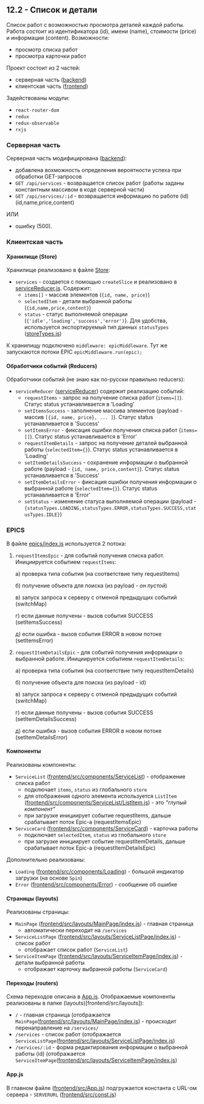 ## 12.2 - Список и детали

Список работ с возможностью просмотра деталей каждой работы.
Работа состоит из идентификатора (id), имени (name), стоимости (price) и информации (content).
Возможности:
* просмотр списка работ
* просмотра карточки работ

Проект состоит из 2 частей:
* серверная часть ([backend](backend))
* клиентская часть ([frontend](frontend))

Задействованы модули:
* `react-router-dom`
* `redux`
* `redux-observable`
* `rxjs`


### Серверная часть
Серверная часть модифицирована ([backend](backend/server.js)):
* добавлена вохможность определения вероятности успеха при обработки GET-запросов
* `GET /api/services` - возвращается список работ (работы заданы константным массивом в коде серверной части)
* `GET /api/services/:id` - возвращается информацию по работе (id) (id,name,price,content)

ИЛИ

* ошибку (500).


### Клиентская часть

#### Хранилище (Store)
Хранилище реализовано в файле [Store](frontend/src/store/index.js):
* `services` - создается с помощью `createSlice` и реализовано в [serviceReducer.js](frontend/src/store/serviceReducer.js). Содержит:
  * `items[]` - массив элементов (`{id, name, price}`)
  * `selectedItem` - детали выбранной работы (`{id,name,price,content}`)
  * `status` - статус выполняемой операции (`{'idle','loading','success','error')`}. Для удобства, используется экспортируемый тип данных `statusTypes` ([storeTypes.js](frontend/src/store/storeTypes.js))

К хранилищу подключено `middleware: epicMiddleware`.
Тут же запускаются потоки EPIC
`epicMiddleware.run(epic);`

#### Обработчики событий (Reducers)
Обработчики событий (не знаю как по-русски правильно reducers):
* `serviceReducer` ([serviceReducer](frontend/src/store/serviceReducer.js)) содержит реализацию событий:
  * `requestItems` - запрос на получение списка работ (`items=[]`). Статус status устанавливается в 'Loading'
  * `setItemsSuccess` - заполнение массива элементов (payload - массив `[{id, name, price}, ... ]`). Статус status устанавливается в 'Success'
  * `setItemsError` - фиксация ошибки получения списка работ (`items=[]`). Статус status устанавливается в 'Error'
  * `requestItemDetails` - запрос на получение деталей выбранной работы (`selectedItem={}`). Статус status устанавливается в 'Loading'
  * `setItemDetailsSuccess` - сохранение информации о выбранной работе (payload - `{id, name, price,content}`). Статус status устанавливается в 'Success'
  * `setItemDetailsError` - фиксация ошибки получения информации о выбранной работе (`selectedItem={}`). Статус status устанавливается в 'Error'
  * `setStatus` - изменение статуса выполняемой операции  (payload - `{statusTypes.LOADING,statusTypes.ERROR,statusTypes.SUCCESS,statusTypes.IDLE}`)

### EPICS
В файле [epics/index.js](frontend/src/epics/index.js) используется 2 потока:
1. `requestItemsEpic` - для событий получения списка работ. Инициируется событием `requestItems`:
   
   а) проверка типа события (на соответствие типу requestItems)
   
   б) получение объекта для поиска (из payload - _он пустой_)

   в) запуск запроса к серверу с отменой предыдущих событий (switchMap)
   
   г) если данные получены - вызов события SUCCESS (setItemsSuccess)
   
   д) если ошибка - вызов события ERROR в новом потоке (setItemsError)

2. `requestItemDetailsEpic` - для событий получения информации о выбранной работе. Инициируется событием `requestItemDetails`:
   
   а) проверка типа события (на соответствие типу requestItemDetails)
   
   б) получение объекта для поиска (из payload - id)

   в) запуск запроса к серверу с отменой предыдущих событий (switchMap)
   
   г) если данные получены - вызов события SUCCESS (setItemDetailsSuccess)
   
   д) если ошибка - вызов события ERROR в новом потоке (setItemDetailsError)

 
 
#### Компоненты
Реализованы компоненты:
* `ServiceList` ([frontend/src/components/ServiceList](frontend/src/components/ServiceList/index.js)) - отображение списка работ
  * подключает  `items`, `status` из глобального `store`
  * для отображения одного элемента используется `ListItem` ([frontend/src/components/ServiceList/ListItem.js](frontend/src/components/ServiceList/ListItem.js)) - это _"глупый компонент"_
  * при загрузке инициирует событие requestItems, дальше срабатывает поток Epic-а (requestItemsEpic)
* `ServiceCard` ([frontend/src/components/ServiceCard](frontend/src/components/ServiceCard/index.js)) - карточка работы
  * подключает  `selectedItem`, `status` из глобального `store`
  * при загрузке инициирует событие requestItemDetails, дальше срабатывает поток Epic-а (requestItemDetailsEpic)
  
Дополнительно реализованы:
* `Loading` ([frontend/src/components/Loading](frontend/src/components/Loading/index.js)) - большой индикатор загрузки (на основе `Spin`)
* `Error` ([frontend/src/components/Error](frontend/src/components/Error/index.js)) - сообщение об ошибке

#### Страницы (layouts)
Реализованы страницы:
* `MainPage` ([frontend/src/layouts/MainPage/index.js](frontend/src/layouts/MainPage/index.js)) - главная страница
  * автоматически переходит на `/services`
* `ServiceListPage` ([frontend/src/layouts/ServiceListPage/index.js](frontend/src/layouts/ServiceListPage/index.js)) - список работ
  * отображает список работ (`ServiceList`)
* `ServiceItemPage` ([frontend/src/layouts/ServiceItemPage/index.js](frontend/src/layouts/ServiceItemPage/index.js)) - детали выбранной работы
  * отображает карточку выбранной работы (`ServiceCard`)


#### Переходы (routers)
Схема переходов описана в [App.js](frontend/src/App.js). Отображаемые компоненты реализованы в папке (layouts)[frontend/src/layouts]):
* `/` - главная страница (отображается `MainPage`([frontend/src/layouts/MainPage/index.js](frontend/src/layouts/MainPage/index.js)) - происходит перенаправление на `/services/`
* `/services` - список работ (отображается `ServiceListPage`([frontend/src/layouts/ServiceListPage/index.js](frontend/src/layouts/ServiceListPage/index.js)) 
* `/services/:id` - форма редактирования информации о выбранной работы (id) (отображается `ServiceItemPage`([frontend/src/layouts/ServiceItemPage/index.js](frontend/src/layouts/ServiceItemPage/index.js)) 

 
 #### App.js
 В главном файле ([frontend/src/App.js](frontend/src/App.js)) подгружается константа с URL-ом сервера - `SERVERURL` ([frontend/src/const.js](frontend/src/const.js))


